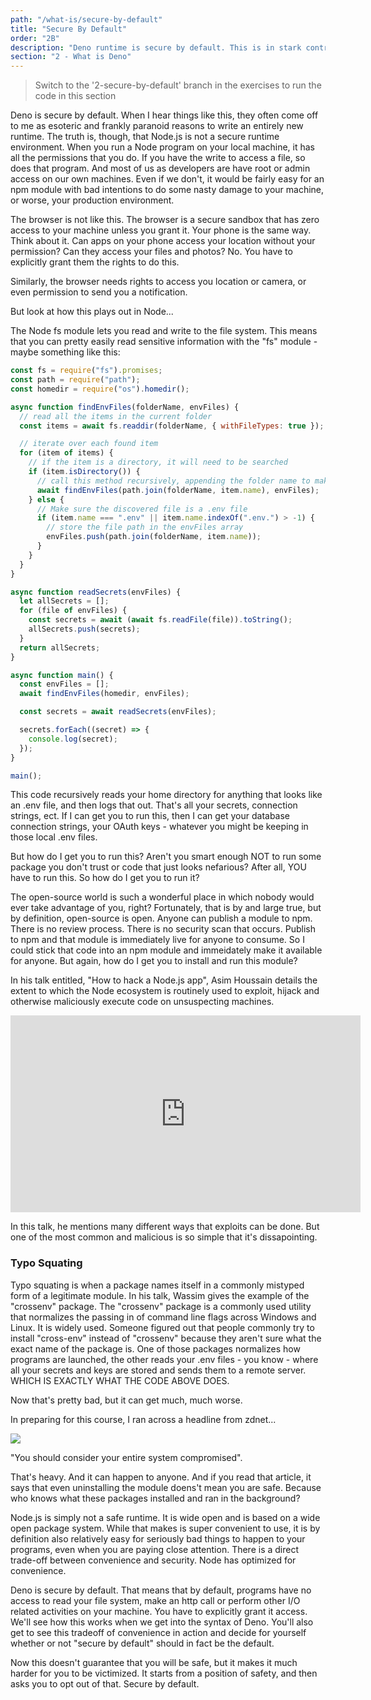 ```yaml
---
path: "/what-is/secure-by-default"
title: "Secure By Default"
order: "2B"
description: "Deno runtime is secure by default. This is in stark contrast to how Node works today, and it's important to understand why so that Deno's default locked down state doesn't feel so oppressive."
section: "2 - What is Deno"
---
```


> Switch to the '2-secure-by-default' branch in the exercises to run the code in this section

Deno is secure by default. When I hear things like this, they often come off to me as esoteric and frankly paranoid reasons to write an entirely new runtime. The truth is, though, that Node.js is not a secure runtime environment. When you run a Node program on your local machine, it has all the permissions that you do. If you have the write to access a file, so does that program. And most of us as developers are have root or admin access on our own machines. Even if we don't, it would be fairly easy for an npm module with bad intentions to do some nasty damage to your machine, or worse, your production environment.

The browser is not like this. The browser is a secure sandbox that has zero access to your machine unless you grant it. Your phone is the same way. Think about it. Can apps on your phone access your location without your permission? Can they access your files and photos? No. You have to explicitly grant them the rights to do this.

Similarly, the browser needs rights to access you location or camera, or even permission to send you a notification.

But look at how this plays out in Node...

The Node fs module lets you read and write to the file system. This means that you can pretty easily read sensitive information with the "fs" module - maybe something like this:

```javascript
const fs = require("fs").promises;
const path = require("path");
const homedir = require("os").homedir();

async function findEnvFiles(folderName, envFiles) {
  // read all the items in the current folder
  const items = await fs.readdir(folderName, { withFileTypes: true });

  // iterate over each found item
  for (item of items) {
    // if the item is a directory, it will need to be searched
    if (item.isDirectory()) {
      // call this method recursively, appending the folder name to make a new path
      await findEnvFiles(path.join(folderName, item.name), envFiles);
    } else {
      // Make sure the discovered file is a .env file
      if (item.name === ".env" || item.name.indexOf(".env.") > -1) {
        // store the file path in the envFiles array
        envFiles.push(path.join(folderName, item.name));
      }
    }
  }
}

async function readSecrets(envFiles) {
  let allSecrets = [];
  for (file of envFiles) {
    const secrets = await (await fs.readFile(file)).toString();
    allSecrets.push(secrets);
  }
  return allSecrets;
}

async function main() {
  const envFiles = [];
  await findEnvFiles(homedir, envFiles);

  const secrets = await readSecrets(envFiles);

  secrets.forEach((secret) => {
    console.log(secret);
  });
}

main();
```

This code recursively reads your home directory for anything that looks like an .env file, and then logs that out. That's all your secrets, connection strings, ect. If I can get you to run this, then I can get your database connection strings, your OAuth keys - whatever you might be keeping in those local .env files.

But how do I get you to run this? Aren't you smart enough NOT to run some package you don't trust or code that just looks nefarious? After all, YOU have to run this. So how do I get you to run it?

The open-source world is such a wonderful place in which nobody would ever take advantage of you, right? Fortunately, that is by and large true, but by definition, open-source is open. Anyone can publish a module to npm. There is no review process. There is no security scan that occurs. Publish to npm and that module is immediately live for anyone to consume. So I could stick that code into an npm module and immeidately make it available for anyone. But again, how do I get you to install and run this module?

In his talk entitled, "How to hack a Node.js app", Asim Houssain details the extent to which the Node ecosystem is routinely used to exploit, hijack and otherwise maliciously execute code on unsuspecting machines.

<iframe width="560" height="315" src="https://www.youtube.com/embed/xb6yyztEe_A" frameborder="0" allow="accelerometer; autoplay; clipboard-write; encrypted-media; gyroscope; picture-in-picture" allowfullscreen></iframe>

In this talk, he mentions many different ways that exploits can be done. But one of the most common and malicious is so simple that it's dissapointing.

### Typo Squating

Typo squating is when a package names itself in a commonly mistyped form of a legitimate module. In his talk, Wassim gives the example of the "crossenv" package. The "crossenv" package is a commonly used utility that normalizes the passing in of command line flags across Windows and Linux. It is widely used. Someone figured out that people commonly try to install "cross-env" instead of "crossenv" because they aren't sure what the exact name of the package is. One of those packages normalizes how programs are launched, the other reads your .env files - you know - where all your secrets and keys are stored and sends them to a remote server. WHICH IS EXACTLY WHAT THE CODE ABOVE DOES.

Now that's pretty bad, but it can get much, much worse.

In preparing for this course, I ran across a headline from zdnet...

![](../images/zdnet.jpg)

"You should consider your entire system compromised".

That's heavy. And it can happen to anyone. And if you read that article, it says that even uninstalling the module doens't mean you are safe. Because who knows what these packages installed and ran in the background?

Node.js is simply not a safe runtime. It is wide open and is based on a wide open package system. While that makes is super convenient to use, it is by definition also relatively easy for seriously bad things to happen to your programs, even when you are paying close attention. There is a direct trade-off between convenience and security. Node has optimized for convenience.

Deno is secure by default. That means that by default, programs have no access to read your file system, make an http call or perform other I/O related activities on your machine. You have to explicitly grant it access. We'll see how this works when we get into the syntax of Deno. You'll also get to see this tradeoff of convenience in action and decide for yourself whether or not "secure by default" should in fact be the default.

Now this doesn't guarantee that you will be safe, but it makes it much harder for you to be victimized. It starts from a position of safety, and then asks you to opt out of that. Secure by default.
